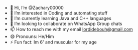 - 👋 Hi, I’m @Zachary00000
- 👀 I’m interested in Coding and automating stuff
- 🌱 I’m currently learning Java and C++ languages 
- 💞️ I’m looking to collaborate on WhatsApp Group chats 
- 📫 How to reach me with my email lordidebouh@gmail.com
- 😄 Pronouns: He/Him
- ⚡ Fun fact: Im 6' and muscular for my age

<!---
Zachary00000/Zachary00000 is a ✨ special ✨ repository because its `README.md` (this file) appears on your GitHub profile.
You can click the Preview link to take a look at your changes.
--->
